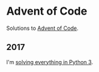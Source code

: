 # Advent of Code

Solutions to [Advent of Code].


## 2017

I'm [solving everything in Python 3](2017-python/README.md).

  [Advent of Code]: http://adventofcode.com/ "Advent of Code"
